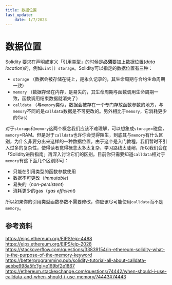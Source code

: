 ```yaml
---
title: 数据位置
last_update:
    date: 1/7/2023
---
```


# 数据位置

Solidity 要求在声明或定义「引用类型」的时候是**必须**要加上数据位置(*data location*)的，例如`uint[] storage`。Solidity可以指定的数据位置有三种：

- `storage` （数据会被存储在链上，是永久记录的，其生命周期与合约生命周期一致）
- `memory` （数据存储在内存，是易失的，其生命周期与函数调用生命周期一致，函数调用结束数据就消失了）
- `calldata` （与`memory`类似，数据会被存在一个专门存放函数参数的地方，与`memory`不同的是`calldata`数据是不可更改的。另外相比于`memory`，它消耗更少的Gas）

对于`storage`和`memory`这两个概念我们应该不难理解，可以想象成`storage`=磁盘，`memory`=RAM。但是对于`calldata`也许你会觉得陌生，到底其与`memory`有什么区别，为什么非要分出来这样的一种数据位置。由于这个是入门教程，我们暂时不引入过多的复杂性，使得读者觉得概念太多太复杂，学习路线太陡峭，所以我们会在「Solidity进阶指南」再深入讨论它们的区别。目前你只需要知道`calldata`相对于`memory`有这下面几个区别即可：

- 只能在引用类型的函数参数使用
- 数据不可更改（_immutable_)
- 易失的（_non-persistent_)
- 消耗更少的gas（_gas efficient_)

所以如果你的引用类型函数参数不需要修改，你应该尽可能使用`calldata`而不是`memory`。

## 参考资料

https://eips.ethereum.org/EIPS/eip-4488
https://eips.ethereum.org/EIPS/eip-2028
https://stackoverflow.com/questions/33839154/in-ethereum-solidity-what-is-the-purpose-of-the-memory-keyword
https://betterprogramming.pub/solidity-tutorial-all-about-calldata-aebbe998a5fc?gi=e169bf2e1867
https://ethereum.stackexchange.com/questions/74442/when-should-i-use-calldata-and-when-should-i-use-memory/74443#74443